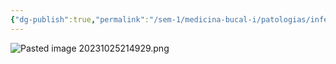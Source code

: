 ```yaml
---
{"dg-publish":true,"permalink":"/sem-1/medicina-bucal-i/patologias/infeccion-bacterianas/tratar-un-paciente-con-infeccion-bacteriana/"}
---
```


![Pasted image 20231025214929.png](/img/user/Sem-1/Cirugia%20Bucal%20I/Medias/Pasted%20image%2020231025214929.png)

